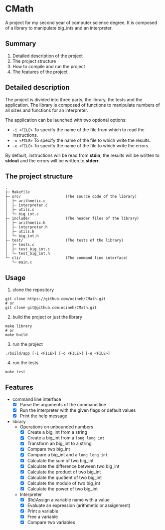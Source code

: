 # CMath

A project for my second year of computer science degree. It
is composed of a library to manipulate big_ints and an interpreter.

## Summary

1. Detailed description of the project
2. The project structure
3. How to compile and run the project
4. The features of the project

## Detailed description

The project is divided into three parts, the library, the
tests and the application. The library is composed of
functions to manipulate numbers of all sizes and functions
for an interpreter.

The application can be launched with two optional options:

- `-i <FILE>` To specify the name of the file from which to
  read the instructions.
- `-o <FILE>` To specify the name of the file to which write
  the results.
- `-e <FILE>` To specify the name of the file to which write
  the errors.

By default, instructions will be read from **stdin**, the
results will be written to **stdout** and the errors will be
written to **stderr**.

## The project structure

```
.
├─ Makefile
├─ src/                    (The source code of the library)
│  ├─ arithmetic.c
│  ├─ interpreter.c
│  ├─ utils.c
│  └─ big_int.c
├─ include/                (The header files of the library)
│  ├─ arithmetic.h
│  ├─ interpreter.h
│  ├─ utils.h
│  └─ big_int.h
├─ test/                   (The tests of the library)
│  ├─ tests.c
│  ├─ test_big_int.c
│  └─ test_big_int.h
└─ cli/                    (The command line interface)
   └─ main.c
```

## Usage

1. clone the repository

```shell
git clone https://github.com/ocineh/CMath.git
# or
git clone git@github.com:ocineh/CMath.git
```

2. build the project or just the library

```shell
make library
# or
make build
```

3. run the project

```shell
./build/app [-i <FILE>] [-o <FILE>] [-e <FILE>] 
```

4. run the tests

```shell
make test
```

## Features

- command line interface
  - [x] Parse the arguments of the command line
  - [x] Run the interpreter with the given flags or default values
  - [x] Print the help message
- library
  - Operations on unbounded numbers
    - [x] Create a big_int from a string
    - [x] Create a big_int from a `long long int`
    - [x] Transform an big_int to a string
    - [x] Compare two big_int
    - [x] Compare a big_int and a `long long int`
    - [x] Calculate the sum of two big_int
    - [x] Calculate the difference between two big_int
    - [x] Calculate the product of two big_int
    - [x] Calculate the quotient of two big_int
    - [x] Calculate the modulo of two big_int
    - [x] Calculate the power of two big_int
  - Interpreter
    - [x] (Re)Assign a variable name with a value
    - [x] Evaluate an expression (arithmetic or assignment)
    - [x] Print a variable
    - [x] Free a variable
    - [x] Compare two variables
